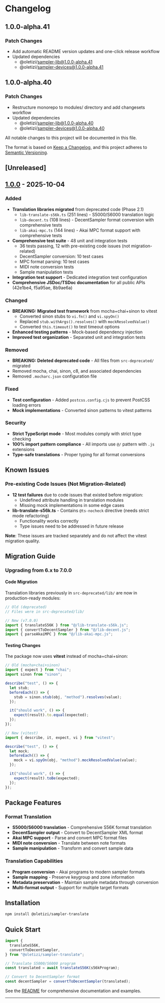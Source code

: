 # Changelog

## 1.0.0-alpha.41

### Patch Changes

- Add automatic README version updates and one-click release workflow
- Updated dependencies
  - @oletizi/sampler-lib@1.0.0-alpha.41
  - @oletizi/sampler-devices@1.0.0-alpha.41

## 1.0.0-alpha.40

### Patch Changes

- Restructure monorepo to modules/ directory and add changesets workflow
- Updated dependencies
  - @oletizi/sampler-lib@1.0.0-alpha.40
  - @oletizi/sampler-devices@1.0.0-alpha.40

All notable changes to this project will be documented in this file.

The format is based on [Keep a Changelog](https://keepachangelog.com/en/1.1.0/),
and this project adheres to [Semantic Versioning](https://semver.org/spec/v2.0.0.html).

## [Unreleased]

## [1.0.0] - 2025-10-04

### Added

- **Translation libraries migrated** from deprecated code (Phase 2.1)
  - `lib-translate-s56k.ts` (251 lines) - S5000/S6000 translation logic
  - `lib-decent.ts` (108 lines) - DecentSampler format conversion with comprehensive tests
  - `lib-akai-mpc.ts` (144 lines) - Akai MPC format support with comprehensive tests
- **Comprehensive test suite** - 48 unit and integration tests
  - 36 tests passing, 12 with pre-existing code issues (not migration-related)
  - DecentSampler conversion: 10 test cases
  - MPC format parsing: 10 test cases
  - MIDI note conversion tests
  - Sample manipulation tests
- **Integration test support** - Dedicated integration test configuration
- **Comprehensive JSDoc/TSDoc documentation** for all public APIs (42e1be4, f5a95ae, 8b9ae6a)

### Changed

- **BREAKING: Migrated test framework** from mocha+chai+sinon to vitest
  - Converted sinon stubs to `vi.fn()` and `vi.spyOn()`
  - Replaced `stub.withArgs().resolves()` with `mockResolvedValue()`
  - Converted `this.timeout()` to test timeout options
- **Enhanced testing patterns** - Mock-based dependency injection
- **Improved test organization** - Separated unit and integration tests

### Removed

- **BREAKING: Deleted deprecated code** - All files from `src-deprecated/` migrated
- Removed mocha, chai, sinon, c8, and associated dependencies
- Removed `.mocharc.json` configuration file

### Fixed

- **Test configuration** - Added `postcss.config.cjs` to prevent PostCSS loading errors
- **Mock implementations** - Converted sinon patterns to vitest patterns

### Security

- **Strict TypeScript mode** - Most modules comply with strict type checking
- **100% import pattern compliance** - All imports use `@/` pattern with `.js` extensions
- **Type-safe translations** - Proper typing for all format conversions

## Known Issues

### Pre-existing Code Issues (Not Migration-Related)

- **12 test failures** due to code issues that existed before migration:
  - Undefined attribute handling in translation modules
  - Missing mock implementations in some edge cases
- **lib-translate-s56k.ts** - Contains `@ts-nocheck` directive (needs strict mode refactoring)
  - Functionality works correctly
  - Type issues need to be addressed in future release

**Note**: These issues are tracked separately and do not affect the vitest migration quality.

## Migration Guide

### Upgrading from 6.x to 7.0.0

#### Code Migration

Translation libraries previously in `src-deprecated/lib/` are now in production-ready modules:

```typescript
// Old (deprecated)
// Files were in src-deprecated/lib/

// New (v7.0.0)
import { translateS56K } from "@/lib-translate-s56k.js";
import { convertToDecentSampler } from "@/lib-decent.js";
import { parseAkaiMPC } from "@/lib-akai-mpc.js";
```

#### Testing Changes

The package now uses **vitest** instead of mocha+chai+sinon:

```typescript
// Old (mocha+chai+sinon)
import { expect } from "chai";
import sinon from "sinon";

describe("test", () => {
  let stub;
  beforeEach(() => {
    stub = sinon.stub(obj, "method").resolves(value);
  });

  it("should work", () => {
    expect(result).to.equal(expected);
  });
});

// New (vitest)
import { describe, it, expect, vi } from "vitest";

describe("test", () => {
  let mock;
  beforeEach(() => {
    mock = vi.spyOn(obj, "method").mockResolvedValue(value);
  });

  it("should work", () => {
    expect(result).toBe(expected);
  });
});
```

## Package Features

### Format Translation

- **S5000/S6000 translation** - Comprehensive S56K format translation
- **DecentSampler output** - Convert to DecentSampler XML format
- **Akai MPC support** - Parse and convert MPC format files
- **MIDI note conversion** - Translate between note formats
- **Sample manipulation** - Transform and convert sample data

### Translation Capabilities

- **Program conversion** - Akai programs to modern sampler formats
- **Sample mapping** - Preserve keygroup and zone information
- **Metadata preservation** - Maintain sample metadata through conversion
- **Multi-format output** - Support for multiple target formats

## Installation

```bash
npm install @oletizi/sampler-translate
```

## Quick Start

```typescript
import {
  translateS56K,
  convertToDecentSampler,
} from "@oletizi/sampler-translate";

// Translate S5000/S6000 program
const translated = await translateS56K(s56kProgram);

// Convert to DecentSampler format
const decentSampler = convertToDecentSampler(translated);
```

See the [README](./README.md) for comprehensive documentation and examples.

---

[1.0.0]: https://github.com/oletizi/audio-tools/releases/tag/sampler-translate-v1.0.0
